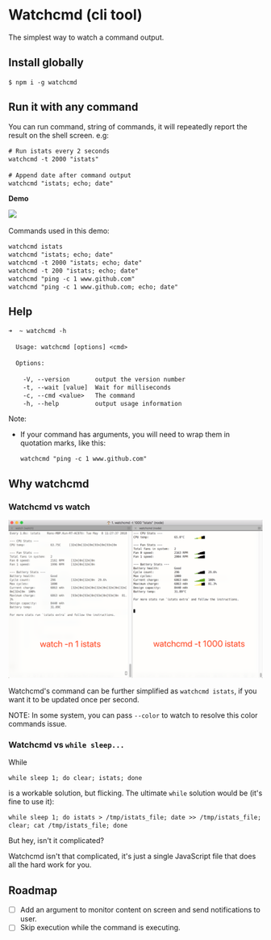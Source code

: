 # Watchcmd (cli tool)

The simplest way to watch a command output.

## Install globally

```
$ npm i -g watchcmd
```

## Run it with any command

You can run command, string of commands, it will repeatedly report the result on the shell screen. e.g:

```
# Run istats every 2 seconds
watchcmd -t 2000 "istats"

# Append date after command output
watchcmd "istats; echo; date"
```

**Demo**

<a href="https://asciinema.org/a/180364" target="_blank"><img src="https://asciinema.org/a/180364.png" width="589.5" /></a>

Commands used in this demo:

```
watchcmd istats
watchcmd "istats; echo; date"
watchcmd -t 2000 "istats; echo; date"
watchcmd -t 200 "istats; echo; date"
watchcmd "ping -c 1 www.github.com"
watchcmd "ping -c 1 www.github.com; echo; date"
```

## Help

```
➜  ~ watchcmd -h

  Usage: watchcmd [options] <cmd>

  Options:

    -V, --version       output the version number
    -t, --wait [value]  Wait for milliseconds
    -c, --cmd <value>   The command
    -h, --help          output usage information
```

Note:

- If your command has arguments, you will need to wrap them in quotation marks, like this:
  
  ```
  watchcmd "ping -c 1 www.github.com"
  ```

## Why watchcmd

### Watchcmd vs watch

![Watchcmd vs Watch](./assets/watchcmd-vs-watch.png)

Watchcmd's command can be further simplified as `watchcmd istats`, if you want it to be updated once per second.

NOTE: In some system, you can pass `--color` to watch to resolve this color commands issue.

### Watchcmd vs `while sleep...`

While

```
while sleep 1; do clear; istats; done
```

is a workable solution, but flicking. The ultimate `while` solution would be (it's fine to use it):

```
while sleep 1; do istats > /tmp/istats_file; date >> /tmp/istats_file; clear; cat /tmp/istats_file; done
```

But hey, isn't it complicated?

Watchcmd isn't that complicated, it's just a single JavaScript file that does all the hard work for you.

## Roadmap

- [ ] Add an argument to monitor content on screen and send notifications to user.
- [ ] Skip execution while the command is executing.
